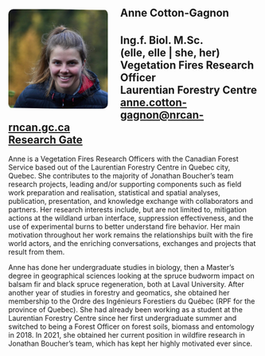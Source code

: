 
<img 
    style="height: 200px;
           border-radius: 10px;
           float: left;
           margin: 20px 25px 0px 0px;"
    src="/contact/acotton-gagnon.jpg" 
    alt="Anne Cotton-Gagnon">
</img>

## Anne Cotton-Gagnon
Ing.f. Biol. M.Sc.  
(elle, elle | she, her)  
Vegetation Fires Research Officer  
Laurentian Forestry Centre  
[anne.cotton-gagnon@nrcan-rncan.gc.ca](mailto:anne.cotton-gagnon@NRCan-RNCan.gc.ca)  
[Research Gate](https://www.researchgate.net/profile/Anne-Cotton-Gagnon)
---

Anne is a Vegetation Fires Research Officers with the Canadian Forest Service based out of the Laurentian Forestry Centre in Quebec city, Quebec. She contributes to the majority of Jonathan Boucher’s team research projects, leading and/or supporting components such as field work preparation and realisation, statistical and spatial analyses, publication, presentation, and knowledge exchange with collaborators and partners. Her research interests include, but are not limited to, mitigation actions at the wildland urban interface, suppression effectiveness, and the use of experimental burns to better understand fire behavior. Her main motivation throughout her work remains the relationships built with the fire world actors, and the enriching conversations, exchanges and projects that result from them.
 
Anne has done her undergraduate studies in biology, then a Master’s degree in geographical sciences looking at the spruce budworm impact on balsam fir and black spruce regeneration, both at Laval University. 
After another year of studies in forestry and geomatics, she obtained her membership to the Ordre des Ingénieurs Forestiers du Québec (RPF for the province of Quebec). She had already been working as a student at the Laurentian Forestry Centre since her first undergraduate summer and switched to being a Forest Officer on forest soils, biomass and entomology in 2018. In 2021, she obtained her current position in wildfire research in Jonathan Boucher’s team, which has kept her highly motivated ever since.
